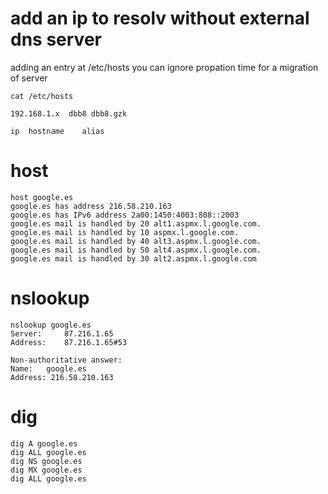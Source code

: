 # add an ip to resolv without external dns server

adding an entry at /etc/hosts you can ignore propation time for a migration of server
	
	cat /etc/hosts

	192.168.1.x  dbb8 dbb8.gzk
	
	ip	hostname	alias

# host

	host google.es
	google.es has address 216.58.210.163
	google.es has IPv6 address 2a00:1450:4003:808::2003
	google.es mail is handled by 20 alt1.aspmx.l.google.com.
	google.es mail is handled by 10 aspmx.l.google.com.
	google.es mail is handled by 40 alt3.aspmx.l.google.com.
	google.es mail is handled by 50 alt4.aspmx.l.google.com.
	google.es mail is handled by 30 alt2.aspmx.l.google.com


# nslookup

	nslookup google.es
	Server:		87.216.1.65
	Address:	87.216.1.65#53

	Non-authoritative answer:
	Name:	google.es
	Address: 216.58.210.163


# dig

	dig A google.es
	dig ALL google.es
	dig NS google.es
	dig MX google.es
	dig ALL google.es

